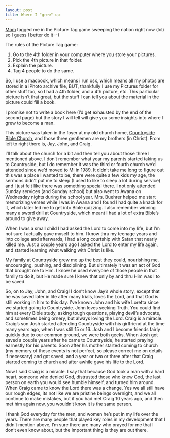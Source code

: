 ```yaml
---
layout: post
title: Where I "grew" up
---
```


[Mom](http://kimfromthesouth.blogspot.com/2008/12/i-am-exhausted-par-tay-animal.html)
tagged me in the Picture Tag game sweeping the nation right now (lol) so
I guess I better do it :-)

The rules of the Picture Tag game:

1.  Go to the 4th folder in your computer where you store your pictures.
2.  Pick the 4th picture in that folder.
3.  Explain the picture.
4.  Tag 4 people to do the same.

So, I use a macbook, which means i run osx, which means all my photos
are stored in a iPhoto archive file, <span class="caps"><span
class="caps">BUT</span></span>, thankfully I use my Pictures folder for
other stuff too, so I had a 4th folder, and a 4th picture, etc. This
particular picture isn’t that great, but the stuff I can tell you about
the material in the picture could fill a book.

I promise not to write a book here (I’d get exhausted by the end of the
second page) but the story I will tell will give you some insights into
where I grew to become a man.

This picture was taken in the foyer at my old church home, [Countryside
Bible Church](http://www.cbcjonesville.org), and those three gentlemen
are my brothers (in Christ). From left to right there is, Jay, John, and
Craig.

I’ll talk about the church for a bit and then tell you about those three
I mentioned above. I don’t remember what year my parents started taking
us to Countryside, but I do remember it was the third or fourth church
we’d attended since we’d moved to MI in 1989. It didn’t take me long to
figure out this was a place I wanted to be, there were quite a few kids
my age, the sermons didn’t put me to sleep (I used to like to sleep a
lot during service) and I just felt like there was something special
there. I not only attended Sunday services (and Sunday school) but also
went to Awana on Wednesday nights during the school year. Mrs. Buehrer
helped me start memorizing verses while I was in Awana and I found I had
quite a knack for it, which later led me to get into Bible quizzing. I
also remember winning many a sword drill at Countryside, which meant I
had a lot of extra Bible’s around to give away.

When I was a small child I had asked the Lord to come into my life, but
I’m not sure I actually gave myself to him. I know thru my teenage years
and into college and afterwards, I had a long courtship with Satan that
nearly killed me. Just a couple years ago I asked the Lord to enter my
life again, and started learning what walking with Christ is like.

My family at Countryside grew me up the best they could, nourishing me,
encouraging, pushing, and disciplining. But ultimately it was an act of
God that brought me to Him. I know he used everyone of those people in
that family to do it, but He made sure I knew that only by and thru Him
was I to be saved.

So, on to Jay, John, and Craig! I don’t know Jay’s whole story, except
that he was saved later in life after many trials, loves the Lord, and
that God is still working in him to this day. I’ve known John and his
wife Loretta since we started going to Countryside. John loves seeking
Truth. You could find him at every Bible study, asking tough questions,
playing devil’s advocate, and sometimes being ornery, but always loving
the Lord. Craig is a miracle. Craig’s son Josh started attending
Countryside with his girlfriend at the time many years ago, when I was
still 15 or 16. Josh and I become friends fairly quickly due to our
common ground, we were both geeks. When Josh got saved a couple years
after he came to Countryside, he started praying earnestly for his
parents. Soon after his mother started coming to church (my memory of
these events is not perfect, so please correct me on details if
necessary) and got saved, and a year or two or three after that Craig
started coming to church and after awhile gave his life to the Lord.

Now I said Craig is a miracle. I say that because God took a man with a
hard heart, someone who denied God, distrusted those who knew God, the
last person on earth you would see humble himself, and turned him
around. When Craig came to know the Lord there was a change. Yes we all
still have our rough edges, its not like we are pristine beings
overnight, and we all continue to make mistakes, but if you had met
Craig 10 years ago, and then met him again now, you wouldn’t know it is
the same person.

I thank God everyday for the men, and women he’s put in my life over the
years. There are many people that played key roles in my development
that I didn’t mention above, I’m sure there are many who prayed for me
that I don’t even know about, but the important thing is they are out
there.
